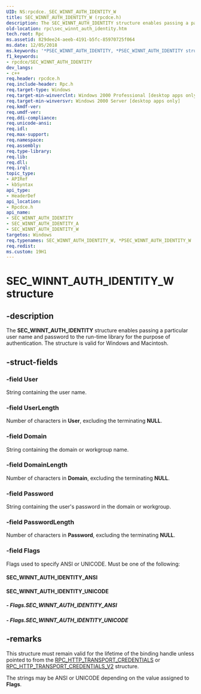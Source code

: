 ```yaml
---
UID: NS:rpcdce._SEC_WINNT_AUTH_IDENTITY_W
title: SEC_WINNT_AUTH_IDENTITY_W (rpcdce.h)
description: The SEC_WINNT_AUTH_IDENTITY structure enables passing a particular user name and password to the run-time library for the purpose of authentication. The structure is valid for Windows and Macintosh.
old-location: rpc\sec_winnt_auth_identity.htm
tech.root: Rpc
ms.assetid: 829dee24-aeeb-4191-b5fc-85970725f064
ms.date: 12/05/2018
ms.keywords: '*PSEC_WINNT_AUTH_IDENTITY, *PSEC_WINNT_AUTH_IDENTITY structure [RPC], *PSEC_WINNT_AUTH_IDENTITY_W, SEC_WINNT_AUTH_IDENTITY, SEC_WINNT_AUTH_IDENTITY structure [RPC], SEC_WINNT_AUTH_IDENTITY_A, SEC_WINNT_AUTH_IDENTITY_ANSI, SEC_WINNT_AUTH_IDENTITY_UNICODE, SEC_WINNT_AUTH_IDENTITY_W, _SEC_WINNT_AUTH_IDENTITY_A, _SEC_WINNT_AUTH_IDENTITY_W, _rpc_sec_winnt_auth_identity, rpc.sec_winnt_auth_identity, rpcdce/*PSEC_WINNT_AUTH_IDENTITY, rpcdce/SEC_WINNT_AUTH_IDENTITY'
f1_keywords:
- rpcdce/SEC_WINNT_AUTH_IDENTITY
dev_langs:
- c++
req.header: rpcdce.h
req.include-header: Rpc.h
req.target-type: Windows
req.target-min-winverclnt: Windows 2000 Professional [desktop apps only]
req.target-min-winversvr: Windows 2000 Server [desktop apps only]
req.kmdf-ver: 
req.umdf-ver: 
req.ddi-compliance: 
req.unicode-ansi: 
req.idl: 
req.max-support: 
req.namespace: 
req.assembly: 
req.type-library: 
req.lib: 
req.dll: 
req.irql: 
topic_type:
- APIRef
- kbSyntax
api_type:
- HeaderDef
api_location:
- Rpcdce.h
api_name:
- SEC_WINNT_AUTH_IDENTITY
- SEC_WINNT_AUTH_IDENTITY_A
- SEC_WINNT_AUTH_IDENTITY_W
targetos: Windows
req.typenames: SEC_WINNT_AUTH_IDENTITY_W, *PSEC_WINNT_AUTH_IDENTITY_W
req.redist: 
ms.custom: 19H1
---
```


# SEC_WINNT_AUTH_IDENTITY_W structure


## -description


The 
<b>SEC_WINNT_AUTH_IDENTITY</b> structure enables passing a particular user name and password to the run-time library for the purpose of authentication. The structure is valid for Windows and Macintosh.


## -struct-fields




### -field User

String containing the user name.


### -field UserLength

Number of characters in <b>User</b>, excluding the terminating <b>NULL</b>.


### -field Domain

String containing the domain  or workgroup name.


### -field DomainLength

Number of characters in <b>Domain</b>, excluding the terminating <b>NULL</b>.


### -field Password

String containing the user's password in the domain or workgroup.


### -field PasswordLength

Number of characters in <b>Password</b>, excluding the terminating <b>NULL</b>.


### -field Flags

Flags used to specify ANSI or UNICODE. Must be one of the following:

<a id="SEC_WINNT_AUTH_IDENTITY_ANSI"></a>
<a id="sec_winnt_auth_identity_ansi"></a>


#### SEC_WINNT_AUTH_IDENTITY_ANSI

<a id="SEC_WINNT_AUTH_IDENTITY_UNICODE"></a>
<a id="sec_winnt_auth_identity_unicode"></a>


#### SEC_WINNT_AUTH_IDENTITY_UNICODE


##### - Flags.SEC_WINNT_AUTH_IDENTITY_ANSI

<a id="SEC_WINNT_AUTH_IDENTITY_UNICODE"></a>
<a id="sec_winnt_auth_identity_unicode"></a>

##### - Flags.SEC_WINNT_AUTH_IDENTITY_UNICODE


## -remarks



This structure must remain valid for the lifetime of the binding handle unless pointed to from the <a href="https://docs.microsoft.com/windows/desktop/api/rpcdce/ns-rpcdce-rpc_http_transport_credentials_a">RPC_HTTP_TRANSPORT_CREDENTIALS</a> or <a href="https://docs.microsoft.com/windows/desktop/api/rpcdce/ns-rpcdce-rpc_http_transport_credentials_v2_a">RPC_HTTP_TRANSPORT_CREDENTIALS_V2</a> structure.

The strings may be ANSI or UNICODE depending on the value assigned to <b>Flags</b>.



